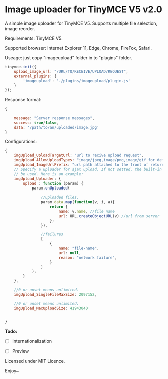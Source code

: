 # Image uploader for TinyMCE V5 v2.0

A simple image uploader for TinyMCE V5. Supports multiple file selection, image reorder.

Requirements: TinyMCE V5.

Supported browser: Internet Explorer 11, Edge, Chrome, FireFox, Safari.

Useage: just copy "imageupload" folder in to "plugins" folder.

```javascript
tinymce.init({
    upload_image_url: "/URL/TO/RECEIVE/UPLOAD/REQUEST",
    external_plugins: {
        'imageupload': './plugins/imageupload/plugin.js'
    }
});
```

Response format:
```javascript
{
	
	message: "Server response messages",
	success: true/false,
	data: '/path/to/an/uploaded/image.jpg'
}
```

Configurations:
```javascript
{
	imgUpload_UploadTargetUrl: "url to recive upload request",
	imgUpload_AllowUploadTypes: "image/jpeg,image/png,image/gif for default.",
	imgUpload_ImageUrlPrefix: "url path attached to the front of returned url path",
	// Specify a uploader for ajax upload. If not setted, the built-in ajax uploader will
	// be used. Here is an example:
	imgUpload_Uploader: { 
		upload : function (param) {
			param.onUploaded(

				//uploaded files.
				param.data.map(function(v, i, a){
					return {
						name: v.name, //file name
						url: URL.createObjectURL(v) //url from server
					};
				}),

				//failures
				[
					{
						name: "file-name",
						url: null,
						reason: "network failure",
					}
				]
			);
		}
	},

	//0 or unset means unlimited.
	imgUpload_SingleFileMaxSize: 2097152,

	//0 or unset means unlimited.
	imgUpload_MaxUploadSize: 41943040

	
}
```


**Todo:**
- [ ] Internationalization
- [ ] Preview


Licensed under MIT Licence.

Enjoy~
